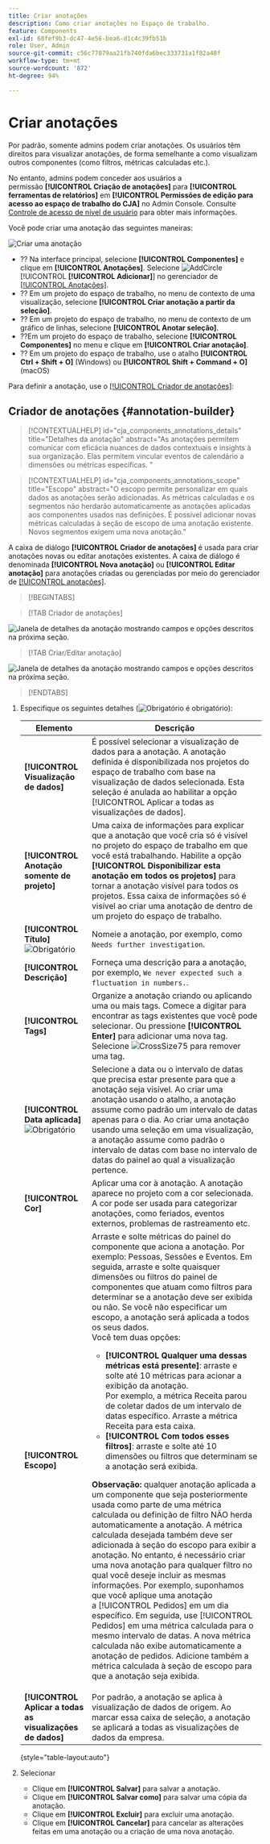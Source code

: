 ```yaml
---
title: Criar anotações
description: Como criar anotações no Espaço de trabalho.
feature: Components
exl-id: 68fef9b3-dc47-4e56-bea6-d1c4c39fb51b
role: User, Admin
source-git-commit: c56c77079aa21fb740fda6bec333731a1f82a48f
workflow-type: tm+mt
source-wordcount: '872'
ht-degree: 94%

---
```


# Criar anotações

Por padrão, somente admins podem criar anotações. Os usuários têm direitos para visualizar anotações, de forma semelhante a como visualizam outros componentes (como filtros, métricas calculadas etc.).

No entanto, admins podem conceder aos usuários a permissão **[!UICONTROL Criação de anotações]** para **[!UICONTROL ferramentas de relatórios]** em **[!UICONTROL Permissões de edição para acesso ao espaço de trabalho do CJA]** no Admin Console. Consulte [Controle de acesso de nível de usuário](/help/technotes/access-control.md#user-level-access) para obter mais informações.

Você pode criar uma anotação das seguintes maneiras:

![Criar uma anotação](assets/create-annotation.png)

* ?? Na interface principal, selecione **[!UICONTROL Componentes]** e clique em **[!UICONTROL Anotações]**. Selecione ![AddCircle](/help/assets/icons/AddCircle.svg) [!UICONTROL **[!UICONTROL Adicionar]**] no gerenciador de [[!UICONTROL Anotações]](/help/components/annotations/manage-annotations.md).
* ?? Em um projeto do espaço de trabalho, no menu de contexto de uma visualização, selecione **[!UICONTROL Criar anotação a partir da seleção]**.
* ?? Em um projeto do espaço de trabalho, no menu de contexto de um gráfico de linhas, selecione **[!UICONTROL Anotar seleção]**.
* ??Em um projeto do espaço de trabalho, selecione **[!UICONTROL Componentes]** no menu e clique em **[!UICONTROL Criar anotação]**.
* ?? Em um projeto do espaço de trabalho, use o atalho **[!UICONTROL Ctrl + Shift + O]** (Windows) ou **[!UICONTROL Shift + Command + O]** (macOS)

Para definir a anotação, use o [[!UICONTROL Criador de anotações]](#annotation-builder):

<!-- Should we really mention API here. If so, we can do it all over the place in the docs...
| **Use the [Customer Journey Analytics Annotations API](https://developer.adobe.com/cja-apis/docs/endpoints/annotations/)** | The Customer Journey Analytics Annotations APIs allow you to create, update, or retrieve annotations programmatically through Adobe Developer. These APIs use the same data and methods that Adobe uses inside the product UI. |
-->


## Criador de anotações {#annotation-builder}

<!-- markdownlint-disable MD034 -->

>[!CONTEXTUALHELP]
>id="cja_components_annotations_details"
>title="Detalhes da anotação"
>abstract="As anotações permitem comunicar com eficácia nuances de dados contextuais e insights à sua organização. Elas permitem vincular eventos de calendário a dimensões ou métricas específicas. "

<!-- markdownlint-enable MD034 -->

<!-- markdownlint-disable MD034 -->

>[!CONTEXTUALHELP]
>id="cja_components_annotations_scope"
>title="Escopo"
>abstract="O escopo permite personalizar em quais dados as anotações serão adicionadas. As métricas calculadas e os segmentos não herdarão automaticamente as anotações aplicadas aos componentes usados nas definições. É possível adicionar novas métricas calculadas à seção de escopo de uma anotação existente. Novos segmentos exigem uma nova anotação."

<!-- markdownlint-enable MD034 -->


A caixa de diálogo **[!UICONTROL Criador de anotações]** é usada para criar anotações novas ou editar anotações existentes. A caixa de diálogo é denominada **[!UICONTROL Nova anotação]** ou **[!UICONTROL Editar anotação]** para anotações criadas ou gerenciadas por meio do gerenciador de [[!UICONTROL anotações]](/help/components/annotations/manage-annotations.md).


>[!BEGINTABS]

>[!TAB Criador de anotações]

![Janela de detalhes da anotação mostrando campos e opções descritos na próxima seção.](assets/annotation-builder.png)

>[!TAB Criar/Editar anotação]

![Janela de detalhes da anotação mostrando campos e opções descritos na próxima seção.](assets/create-edit-annotation.png)

>[!ENDTABS]

1. Especifique os seguintes detalhes (![Obrigatório](/help/assets/icons/Required.svg) é obrigatório):

   | Elemento | Descrição |
   | --- | --- |
   | **[!UICONTROL Visualização de dados]** | É possível selecionar a visualização de dados para a anotação. A anotação definida é disponibilizada nos projetos do espaço de trabalho com base na visualização de dados selecionada. Esta seleção é anulada ao habilitar a opção [!UICONTROL Aplicar a todas as visualizações de dados]. |
   | **[!UICONTROL Anotação somente de projeto]** | Uma caixa de informações para explicar que a anotação que você cria só é visível no projeto do espaço de trabalho em que você está trabalhando. Habilite a opção **[!UICONTROL Disponibilizar esta anotação em todos os projetos]** para tornar a anotação visível para todos os projetos. Essa caixa de informações só é visível ao criar uma anotação de dentro de um projeto do espaço de trabalho. |
   | **[!UICONTROL Título]** ![Obrigatório](/help/assets/icons/Required.svg) | Nomeie a anotação, por exemplo, como `Needs further investigation`. |
   | **[!UICONTROL Descrição]** | Forneça uma descrição para a anotação, por exemplo, `We never expected such a fluctuation in numbers.`. |
   | **[!UICONTROL Tags]** | Organize a anotação criando ou aplicando uma ou mais tags. Comece a digitar para encontrar as tags existentes que você pode selecionar. Ou pressione **[!UICONTROL Enter]** para adicionar uma nova tag. Selecione ![CrossSize75](/help/assets/icons/CrossSize75.svg) para remover uma tag. |
   | **[!UICONTROL Data aplicada]** ![Obrigatório](/help/assets/icons/Required.svg) | Selecione a data ou o intervalo de datas que precisa estar presente para que a anotação seja visível. Ao criar uma anotação usando o atalho, a anotação assume como padrão um intervalo de datas apenas para o dia. Ao criar uma anotação usando uma seleção em uma visualização, a anotação assume como padrão o intervalo de datas com base no intervalo de datas do painel ao qual a visualização pertence. |
   | **[!UICONTROL Cor]** | Aplicar uma cor à anotação. A anotação aparece no projeto com a cor selecionada. A cor pode ser usada para categorizar anotações, como feriados, eventos externos, problemas de rastreamento etc. |
   | **[!UICONTROL Escopo]** | Arraste e solte métricas do painel do componente que aciona a anotação. Por exemplo: Pessoas, Sessões e Eventos. Em seguida, arraste e solte quaisquer dimensões ou filtros do painel de componentes que atuam como filtros para determinar se a anotação deve ser exibida ou não. Se você não especificar um escopo, a anotação será aplicada a todos os seus dados. <br/>Você tem duas opções:<ul><li>**[!UICONTROL Qualquer uma dessas métricas está presente]**: arraste e solte até 10 métricas para acionar a exibição da anotação.<br/>Por exemplo, a métrica Receita parou de coletar dados de um intervalo de datas específico. Arraste a métrica Receita para esta caixa.</li><li>**[!UICONTROL Com todos esses filtros]**: arraste e solte até 10 dimensões ou filtros que determinam se a anotação será exibida.</li></ul><p><p>**Observação:** qualquer anotação aplicada a um componente que seja posteriormente usada como parte de uma métrica calculada ou definição de filtro NÃO herda automaticamente a anotação. A métrica calculada desejada também deve ser adicionada à seção do escopo para exibir a anotação. No entanto, é necessário criar uma nova anotação para qualquer filtro no qual você deseje incluir as mesmas informações. Por exemplo, suponhamos que você aplique uma anotação a [!UICONTROL Pedidos] em um dia específico. Em seguida, use [!UICONTROL Pedidos] em uma métrica calculada para o mesmo intervalo de datas. A nova métrica calculada não exibe automaticamente a anotação de pedidos. Adicione também a métrica calculada à seção de escopo para que a anotação seja exibida. |
   | **[!UICONTROL Aplicar a todas as visualizações de dados]** | Por padrão, a anotação se aplica à visualização de dados de origem. Ao marcar essa caixa de seleção, a anotação se aplicará a todas as visualizações de dados da empresa. |

   {style="table-layout:auto"}

1. Selecionar
   * Clique em **[!UICONTROL Salvar]** para salvar a anotação.
   * Clique em **[!UICONTROL Salvar como]** para salvar uma cópia da anotação.
   * Clique em **[!UICONTROL Excluir]** para excluir uma anotação.
   * Clique em **[!UICONTROL Cancelar]** para cancelar as alterações feitas em uma anotação ou a criação de uma nova anotação.
